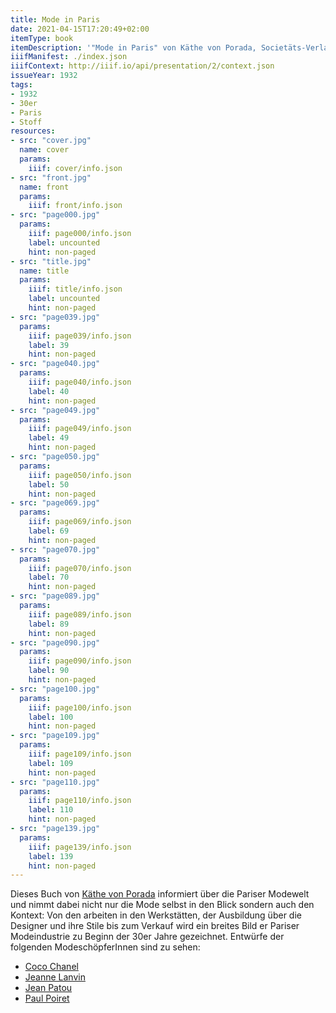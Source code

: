 ```yaml
---
title: Mode in Paris
date: 2021-04-15T17:20:49+02:00
itemType: book
itemDescription: '"Mode in Paris" von Käthe von Porada, Societäts-Verlag, Frankfurt am Main 1932. <a class="worldcat" href="http://www.worldcat.org/oclc/42138755">&nbsp;</a>'
iiifManifest: ./index.json
iiifContext: http://iiif.io/api/presentation/2/context.json
issueYear: 1932
tags:
- 1932
- 30er
- Paris
- Stoff
resources:
- src: "cover.jpg"
  name: cover
  params:
    iiif: cover/info.json
- src: "front.jpg"
  name: front
  params:
    iiif: front/info.json
- src: "page000.jpg"
  params:
    iiif: page000/info.json
    label: uncounted
    hint: non-paged
- src: "title.jpg"
  name: title
  params:
    iiif: title/info.json
    label: uncounted
    hint: non-paged
- src: "page039.jpg"
  params:
    iiif: page039/info.json
    label: 39
    hint: non-paged
- src: "page040.jpg"
  params:
    iiif: page040/info.json
    label: 40
    hint: non-paged
- src: "page049.jpg"
  params:
    iiif: page049/info.json
    label: 49
    hint: non-paged
- src: "page050.jpg"
  params:
    iiif: page050/info.json
    label: 50
    hint: non-paged
- src: "page069.jpg"
  params:
    iiif: page069/info.json
    label: 69
    hint: non-paged
- src: "page070.jpg"
  params:
    iiif: page070/info.json
    label: 70
    hint: non-paged
- src: "page089.jpg"
  params:
    iiif: page089/info.json
    label: 89
    hint: non-paged
- src: "page090.jpg"
  params:
    iiif: page090/info.json
    label: 90
    hint: non-paged
- src: "page100.jpg"
  params:
    iiif: page100/info.json
    label: 100
    hint: non-paged
- src: "page109.jpg"
  params:
    iiif: page109/info.json
    label: 109
    hint: non-paged
- src: "page110.jpg"
  params:
    iiif: page110/info.json
    label: 110
    hint: non-paged
- src: "page139.jpg"
  params:
    iiif: page139/info.json
    label: 139
    hint: non-paged
---
```

Dieses Buch von [Käthe von Porada](https://kuenste-im-exil.de/KIE/Content/DE/Sonderausstellungen/MaxBeckmann/Personen/01ZeitVorExil/von-porada-kaethe.html) informiert über die Pariser Modewelt und nimmt dabei nicht nur die Mode selbst in den Blick sondern auch den Kontext: <!--more--> Von den arbeiten in den Werkstätten, der Ausbildung über die Designer und ihre Stile bis zum Verkauf wird ein breites Bild er Pariser Modeindustrie zu Beginn der 30er Jahre gezeichnet. Entwürfe der folgenden ModeschöpferInnen sind zu sehen:

* [Coco Chanel](https://de.wikipedia.org/wiki/Coco_Chanel)
* [Jeanne Lanvin](https://de.wikipedia.org/wiki/Jeanne_Lanvin)
* [Jean Patou](https://de.wikipedia.org/wiki/Jean_Patou)
* [Paul Poiret](https://de.wikipedia.org/wiki/Paul_Poiret)
